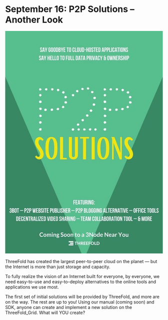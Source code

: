 # September 16: P2P Solutions – Another Look

![](img/p2psolutions.jpeg)

ThreeFold has created the largest peer-to-peer cloud on the planet — but the Internet is more than just storage and capacity.

To fully realize the vision of an Internet built for everyone, by everyone, we need easy-to-use and easy-to-deploy alternatives to the online tools and applications we use most.

The first set of initial solutions will be provided by ThreeFold, and more are on the way. The rest are up to you! Using our manual (coming soon) and SDK, anyone can create and implement a new solution on the ThreeFold_Grid. What will YOU create?
